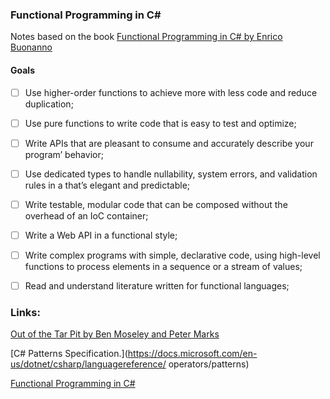 ### Functional Programming in C#

Notes based on the book [Functional Programming in C# by Enrico Buonanno](https://www.manning.com/books/functional-programming-in-c-sharp-second-edition)

#### Goals
- [ ] Use higher-order functions to achieve more with less code and reduce duplication;
- [ ] Use pure functions to write code that is easy to test and optimize;
- [ ] Write APIs that are pleasant to consume and accurately describe your program’ behavior;
- [ ] Use dedicated types to handle nullability, system errors, and validation rules in a  that’s elegant and predictable;
- [ ] Write testable, modular code that can be composed without the overhead of an IoC container;
- [ ] Write a Web API in a functional style;
- [ ] Write complex programs with simple, declarative code, using high-level functions to process elements in a sequence or a stream of values;
- [ ] Read and understand literature written for functional languages;


### Links:

[Out of the Tar Pit by Ben Moseley and Peter Marks](http://mng.bz/xXK7)

[C# Patterns Specification.](https://docs.microsoft.com/en-us/dotnet/csharp/languagereference/
operators/patterns)

[Functional Programming in C#](https://docs.microsoft.com/en-us/shows/visual-studio-toolbox/functional-programming-in-csharp)
